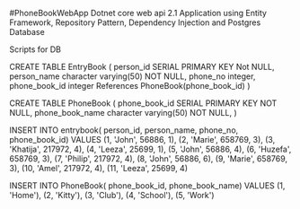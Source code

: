 #PhoneBookWebApp
Dotnet core web api 2.1 Application using Entity Framework, Repository Pattern, Dependency Injection and Postgres Database


Scripts for DB

CREATE TABLE EntryBook
(
	person_id SERIAL PRIMARY KEY Not NULL,
    person_name character varying(50) NOT NULL,
    phone_no integer,
	phone_book_id integer References PhoneBook(phone_book_id)
)

CREATE TABLE PhoneBook
(
	phone_book_id SERIAL PRIMARY KEY NOT NULL,
    phone_book_name character varying(50) NOT NULL,
)


INSERT INTO entrybook(
	person_id, person_name, phone_no, phone_book_id)
	VALUES 
	(1, 'John', 56886, 1),
	 (2, 'Marie', 658769, 3),
	 (3, 'Khatija', 217972, 4),
	 (4, 'Leeza', 25699, 1),
	 (5, 'John', 56886, 4),
	 (6, 'Huzefa', 658769, 3),
	 (7, 'Philip', 217972, 4),
	 (8, 'John', 56886, 6),
	 (9, 'Marie', 658769, 3),
	 (10, 'Amel', 217972, 4),
	 (11, 'Leeza', 25699, 4)

INSERT INTO PhoneBook(
	phone_book_id, phone_book_name)
	VALUES (1, 'Home'),
	(2, 'Kitty'),
	(3, 'Club'),
	(4, 'School'),
	(5, 'Work')
	
